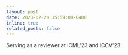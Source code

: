 ```yaml
---
layout: post
date: 2023-02-20 15:59:00-0400
inline: true
related_posts: false
---
```


Serving as a reviewer at ICML'23 and ICCV'23!